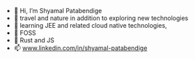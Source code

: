- 👋 Hi, I’m Shyamal Patabendige
- 👀 travel and nature in addition to exploring new technologies
- 🌱 learning JEE and related cloud native technologies,
- 💞️ FOSS
- 🤔 Rust and JS      
- 📫 www.linkedin.com/in/shyamal-patabendige

<!---
shyamalpatabendige/shyamalpatabendige is a ✨ special ✨ repository because its `README.md` (this file) appears on your GitHub profile.
You can click the Preview link to take a look at your changes.
--->
